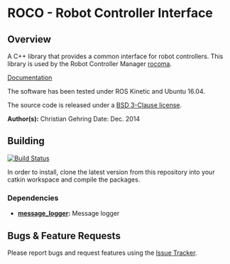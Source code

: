 # ROCO - Robot Controller Interface

## Overview

A C++ library that provides a common interface for robot controllers.
This library is used by the Robot Controller Manager [rocoma](https://bitbucket.org/leggedrobotics/rocoma).

[Documentation](http://docs.leggedrobotics.com/rocoma_doc/)

The software has been tested under ROS Kinetic and Ubuntu 16.04.

The source code is released under a [BSD 3-Clause license](LICENSE).

**Author(s):** Christian Gehring
Date: Dec. 2014

## Building

[![Build Status](https://ci.leggedrobotics.com/buildStatus/icon?job=bitbucket_leggedrobotics/roco/master)](https://ci.leggedrobotics.com/job/bitbucket_leggedrobotics/job/roco/job/master/)

In order to install, clone the latest version from this repository into your catkin workspace and compile the packages.

### Dependencies
* **[message_logger](https://bitbucket.org/leggedrobotics/message_logger):** Message logger

## Bugs & Feature Requests

Please report bugs and request features using the [Issue Tracker](https://github.com/ethz-asl/ros_best_practices/issues).
